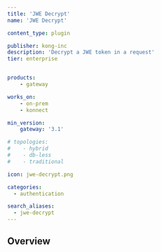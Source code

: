 ```yaml
---
title: 'JWE Decrypt'
name: 'JWE Decrypt'

content_type: plugin

publisher: kong-inc
description: 'Decrypt a JWE token in a request'
tier: enterprise


products:
    - gateway

works_on:
    - on-prem
    - konnect

min_version:
    gateway: '3.1'

# topologies:
#    - hybrid
#    - db-less
#    - traditional

icon: jwe-decrypt.png

categories:
  - authentication

search_aliases:
  - jwe-decrypt
---
```


## Overview
